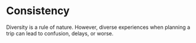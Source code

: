 # Consistency

Diversity is a rule of nature. However, diverse experiences when planning a trip can lead to confusion, delays, or worse.



